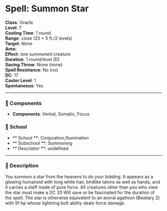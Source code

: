 
# Spell: Summon Star
**Class**: Oracle  
**Level**: 7  
**Casting Time**: 1 round  
**Range**: close (25 + 5 ft./2 levels)  
**Target**: _None_  
**Area**:   
**Effect**: one summoned creature  
**Duration**: 1 round/level (D)  
**Saving Throw**: None (none)  
**Spell Resistance**: No (no)  
**DC**: 17  
**Caster Level**: 1  
**Spontaneous**: Yes

---

### 🔮 Components
- **Components**: Verbal, Somatic, Focus

### 🏫 School
- ** School **: Conjuration,Illumination
- ** Subschool **: Summoning
- ** Descriptor **: undefined
---

### 📜 Description
You summon a star from the heavens to do your bidding. It appears as a glowing humanoid with long white hair, birdlike talons as well as hands, and it carries a staff made of pure force. All creatures other than you who view the star must make a DC 20 Will save or be fascinated for the duration of the spell. The star is otherwise equivalent to an avoral agathion (Bestiary 2) with 91 hp whose lightning bolt ability deals force damage.
